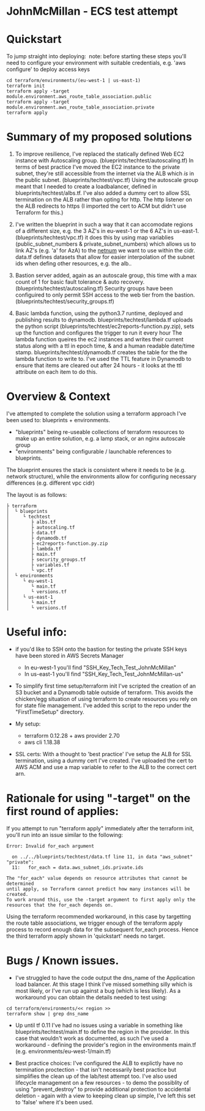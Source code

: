 # JohnMcMillan - ECS test attempt

# Quickstart
To jump straight into deploying:&nbsp;
note: before starting these steps you'll need to configure your environment with suitable credentials, e.g. 'aws configure' to deploy access keys
```
cd terraform/environments/(eu-west-1 | us-east-1)
terraform init
terraform apply -target module.environment.aws_route_table_association.public
terraform apply -target module.environment.aws_route_table_association.private
terraform apply
```

# Summary of my proposed solutions
1) To improve resilience, I've replaced the statically defined Web EC2 instance with Autoscaling group. (blueprints/techtest/autoscaling.tf)
   In terms of best practice I've moved the EC2 instance to the private subnet, they're still accessible from the internet via the ALB which *is* in the public subnet.  (blueprints/techtest/vpc.tf)
   Using the autoscale group meant that I needed to create a loadbalancer, defined in blueprints/techtest/albs.tf.
   I've also added a dummy cert to allow SSL termination on the ALB rather than opting for http. The http listener on the ALB redirects to https (I imported the cert to ACM but didn't use Terraform for this.)
   
2) I've written the blueprint in such a way that it can accomodate regions of a different size, e.g. the 3 AZ's in eu-west-1 or the 6 AZ's in us-east-1. (blueprints/techtest/vpc.tf)
   it does this by using map variablies (public_subnet_numbers & private_subnet_numbers) which allows us to link AZ's (e.g. 'a' for AzA) to the [netnum](https://www.terraform.io/docs/configuration/functions/cidrsubnet.html) we want to use within the cidr. 
   data.tf defines datasets that allow for easier interpolation of the subnet ids when defing other resources, e.g. the alb..

3) Bastion server added, again as an autoscale group, this time with a max count of 1 for basic fault tolerance & auto recovery.(blueprints/techtest/autoscaling.tf)
   Security groups have been configuired to only permit SSH access to the web tier from the bastion. (blueprints/techtest/security_groups.tf)

4) Basic lambda function, using the python3.7 runtime, deployed and publishing results to dynamodb.
   blueprints/techtest/lambda.tf uploads the python script (blueprints/techtest/ec2reports-function.py.zip), sets up the function and configures the trigger to run it every hour
   The lambda function queires the ec2 instances and writes their current status along with a ttl in epoch time, & and a human readable date/time stamp.
   blueprints/techtest/dynamodb.tf creates the table for the the lambda function to write to. 
   I've used the TTL feature in Dynamodb to ensure that items are cleared out after 24 hours - it looks at the ttl attribute on each item to do this.


# Overview & Context
I've attempted to complete the solution using a terraform approach I've been used to: blueprints + environments.  

* "blueprints" being re-useable collections of terraform resources to make up an entire solution, e.g. a lamp stack, or an nginx autoscale group
* "environments" being configurable / launchable references to blueprints.

The blueprint ensures the stack is consistent where it needs to be (e.g. network structure), while the environments allow for configuring necessary differences (e.g. different vpc cidr) 

The layout is as follows:

```
├ terraform
│  └ blueprints
│     └ techtest
│        ├ albs.tf
│        ├ autoscaling.tf
│        ├ data.tf
│        ├ dynamodb.tf
│        ├ ec2reports-function.py.zip
│        ├ lambda.tf
│        ├ main.tf
│        ├ security_groups.tf
│        ├ variables.tf
│        └ vpc.tf
│  └ environments
│     └ eu-west-1
│        └ main.tf
│        └ versions.tf
│     └ us-east-1
│        └ main.tf
│        └ versions.tf
```



# Useful info:
* if you'd like to SSH onto the bastion for testing the private SSH keys have been stored in AWS Secrets Manager
  - In eu-west-1 you'll find "SSH_Key_Tech_Test_JohnMcMillan"
  - In us-east-1 you'll find "SSH_Key_Tech_Test_JohnMcMillan-us"

* To simplify first time setup/terraform init I've scripted the creation of an S3 bucket and a Dynamodb table outside of terraform. 
  This avoids the chicken/egg situation of using terraform to create resources you rely on for state file management. 
  I've added this script to the repo under the "FirstTimeSetup" directory. 

* My setup:
  - terraform 0.12.28 + aws provider 2.70
  - aws cli 1.18.38

* SSL certs:
With a thought to 'best practice' I've setup the ALB for SSL termination, using a dummy cert I've created. I've uploaded the cert to AWS ACM and use a map variable to refer to the ALB to the correct cert arn. 


# Rationale for using "-target" on the first round of applies:
If you attempt to run "terraform apply" immediately after the terraform init, you'll run into an issue similar to the following:
```
Error: Invalid for_each argument

  on ../../blueprints/techtest/data.tf line 11, in data "aws_subnet" "private":
  11:   for_each = data.aws_subnet_ids.private.ids

The "for_each" value depends on resource attributes that cannot be determined
until apply, so Terraform cannot predict how many instances will be created.
To work around this, use the -target argument to first apply only the
resources that the for_each depends on.
```

Using the terraform recommended workaround, in this case by targetting the route table associations, we trigger enough of the terraform apply process to record enough data for the subsequent for_each process. 
Hence the third terraform apply shown in 'quickstart' needs no target.

# Bugs / Known issues. 
* I've struggled to have the code output the dns_name of the Application load balancer. At this stage I think I've missed something silly which is most likely, or I've run up against a bug (which is less likely). 
As a workaround you can obtain the details needed to test using:
```
cd terraform/environments/<< region >>
terraform show | grep dns_name
```

* Up until tf 0.11 I've had no issues using a variable in something like blueprints/techtest/main.tf to define the region in the provider. 
In this case that wouldn't work as documented, as such I've used a workaround - defining the provider's region in the environments main.tf (e.g. environments/eu-west-1/main.tf)

* Best practice choices: I've configured the ALB to explictly have no termination proctection - that isn't necessarily best practice but simplifies the clean up of the lab/test attempt too. 
I've also used lifecycle management on a few resources - to demo the possiblity of using "prevent_destroy" to provide additional protection to accidental deletion - again with a view to keeping clean up simple, I've left this set to 'false' where it's been used.
